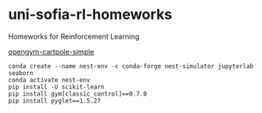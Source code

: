 # uni-sofia-rl-homeworks
Homeworks for Reinforcement Learning

[opengym-cartpole-simple](opengym-cartpole-simple/README.md)


```shell
conda create --name nest-env -c conda-forge nest-simulator jupyterlab seaborn
conda activate nest-env
pip install -U scikit-learn
pip install gym[classic_control]==0.7.0
pip install pyglet==1.5.27
```
